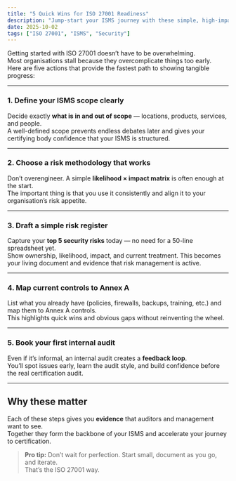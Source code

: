 ```yaml
---
title: "5 Quick Wins for ISO 27001 Readiness"
description: "Jump-start your ISMS journey with these simple, high-impact actions."
date: 2025-10-02
tags: ["ISO 27001", "ISMS", "Security"]
---
```


Getting started with ISO 27001 doesn’t have to be overwhelming.  
Most organisations stall because they overcomplicate things too early.  
Here are five actions that provide the fastest path to showing tangible progress:

---

### 1. Define your ISMS scope clearly
Decide exactly **what is in and out of scope** — locations, products, services, and people.  
A well-defined scope prevents endless debates later and gives your certifying body confidence that your ISMS is structured.

---

### 2. Choose a risk methodology that works
Don’t overengineer. A simple **likelihood × impact matrix** is often enough at the start.  
The important thing is that you use it consistently and align it to your organisation’s risk appetite.

---

### 3. Draft a simple risk register
Capture your **top 5 security risks** today — no need for a 50-line spreadsheet yet.  
Show ownership, likelihood, impact, and current treatment. This becomes your living document and evidence that risk management is active.

---

### 4. Map current controls to Annex A
List what you already have (policies, firewalls, backups, training, etc.) and map them to Annex A controls.  
This highlights quick wins and obvious gaps without reinventing the wheel.

---

### 5. Book your first internal audit
Even if it’s informal, an internal audit creates a **feedback loop**.  
You’ll spot issues early, learn the audit style, and build confidence before the real certification audit.

---

## Why these matter
Each of these steps gives you **evidence** that auditors and management want to see.  
Together they form the backbone of your ISMS and accelerate your journey to certification.

> **Pro tip:** Don’t wait for perfection. Start small, document as you go, and iterate.  
That’s the ISO 27001 way.
